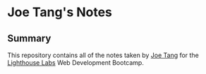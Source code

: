 # Joe Tang's Notes
## Summary

This repository contains all of the notes taken by [Joe Tang](https://github.com/Joetang0825) for the [Lighthouse Labs](https://github.com/lighthouse-labs) Web Development Bootcamp.